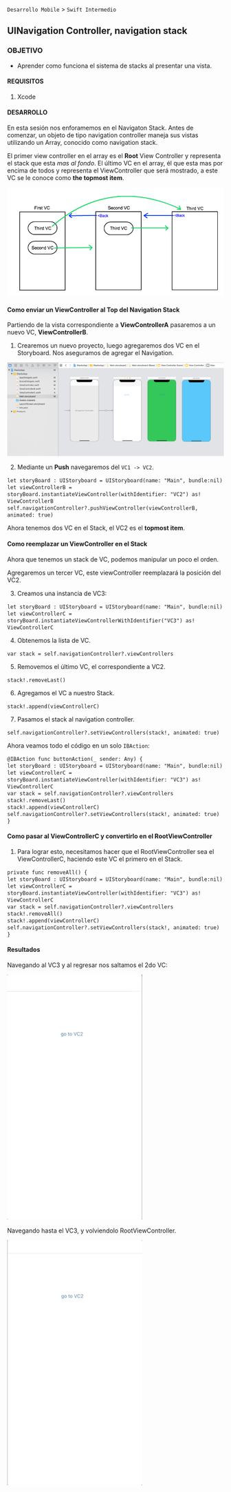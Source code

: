 
`Desarrollo Mobile` > `Swift Intermedio` 

## UINavigation Controller, navigation stack

### OBJETIVO

- Aprender como funciona el sistema de stacks al presentar una vista.

#### REQUISITOS

1. Xcode

#### DESARROLLO

En esta sesión nos enforamemos en el Navigaton Stack.
Antes de comenzar, un objeto de tipo navigation controller maneja sus vistas utilizando un Array, conocido como navigation stack.

El primer view controller en el array es el **Root** View Controller y representa el stack que esta *mas al fondo*. El último VC en el array, él que esta mas por encima de todos y representa el ViewController que será mostrado, a este VC se le conoce como **the topmost item**.

![](0.png)

#### Como enviar un ViewController al Top del Navigation Stack

Partiendo de la vista correspondiente a **ViewControllerA** pasaremos a un nuevo VC, **ViewControllerB**.

1. Crearemos un nuevo proyecto, luego agregaremos dos VC en el Storyboard. Nos aseguramos de agregar el Navigation.

![](1.png)

2. Mediante un **Push** navegaremos del `VC1 -> VC2`.

```
let storyBoard : UIStoryboard = UIStoryboard(name: "Main", bundle:nil)
let viewControllerB = storyBoard.instantiateViewController(withIdentifier: "VC2") as! ViewControllerB  
self.navigationController?.pushViewController(viewControllerB, animated: true)
```

Ahora tenemos dos VC en el Stack, el VC2 es el **topmost item**.

#### Como reemplazar un ViewController en el Stack

Ahora que tenemos un stack de VC, podemos manipular un poco el orden.

Agregaremos un tercer VC, este viewController reemplazará la posición del VC2.

3. Creamos una instancia de VC3:

```
let storyBoard : UIStoryboard = UIStoryboard(name: "Main", bundle:nil)
let viewControllerC = storyBoard.instantiateViewControllerWithIdentifier("VC3") as! ViewControllerC
```

4. Obtenemos la lista de VC.

```
var stack = self.navigationController?.viewControllers
```

5. Removemos el último VC, el correspondiente a VC2.

```
stack!.removeLast()
```

6. Agregamos el VC a nuestro Stack.

```
stack!.append(viewControllerC)
```

7. Pasamos el stack al navigation controller.

```
self.navigationController?.setViewControllers(stack!, animated: true)
```

Ahora veamos todo el código en un solo `IBAction`:

```
@IBAction func buttonAction(_ sender: Any) {
let storyBoard : UIStoryboard = UIStoryboard(name: "Main", bundle:nil)
let viewControllerC = storyBoard.instantiateViewController(withIdentifier: "VC3") as! ViewControllerC
var stack = self.navigationController?.viewControllers
stack!.removeLast()
stack!.append(viewControllerC)
self.navigationController?.setViewControllers(stack!, animated: true)
}
```

#### Como pasar al ViewControllerC y convertirlo en el RootViewController

1.  Para lograr esto, necesitamos hacer que el RootViewController sea el ViewControllerC, haciendo este VC el primero en el Stack.

```
private func removeAll() {
let storyBoard : UIStoryboard = UIStoryboard(name: "Main", bundle:nil)
let viewControllerC = storyBoard.instantiateViewController(withIdentifier: "VC3") as! ViewControllerC
var stack = self.navigationController?.viewControllers
stack!.removeAll()
stack!.append(viewControllerC)
self.navigationController?.setViewControllers(stack!, animated: true)
}
```

#### Resultados

Navegando al VC3 y al regresar nos saltamos el 2do VC:

![](0.gif)

Navegando hasta el VC3, y volviendolo RootViewController.

![](1.gif)












